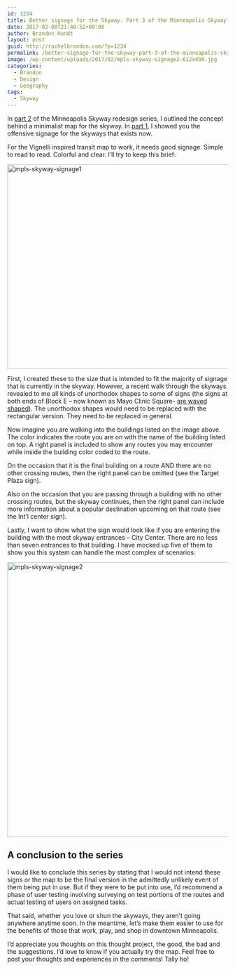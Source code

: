 ```yaml
---
id: 1234
title: Better signage for the Skyway. Part 3 of the Minneapolis Skyway redesign.
date: 2017-02-08T21:40:52+00:00
author: Brandon Hundt
layout: post
guid: http://rachelbrandon.com/?p=1234
permalink: /better-signage-for-the-skyway-part-3-of-the-minneapolis-skyway-redesign/
image: /wp-content/uploads/2017/02/mpls-skyway-signage2-612x400.jpg
categories:
  - Brandon
  - Design
  - Geography
tags:
  - Skyway
---
```

In [part 2](/make-the-skyway-map-great-for-the-first-time-part-2-of-the-minneapolis-skyway-redesign-project) of the Minneapolis Skyway redesign series, I outlined the concept behind a minimalist map for the skyway. In [part 1](/the-lovehate-relationship-of-minneapolis-to-its-skyway-part-1-of-the-minneapolis-skyway-redesign), I showed you the offensive signage for the skyways that exists now.<!--more-->

For the Vignelli inspired transit map to work, it needs good signage. Simple to read to read. Colorful and clear. I’ll try to keep this brief:

<img class="aligncenter size-full wp-image-1225" src="http://rachelbrandon.com/wp-content/uploads/2017/02/mpls-skyway-signage1.jpg" alt="mpls-skyway-signage1" width="612" height="466" srcset="https://rachelbrandon.com/wp-content/uploads/2017/02/mpls-skyway-signage1.jpg 612w, https://rachelbrandon.com/wp-content/uploads/2017/02/mpls-skyway-signage1-300x228.jpg 300w" sizes="(max-width: 612px) 100vw, 612px" /> 

First, I created these to the size that is intended to fit the majority of signage that is currently in the skyway. However, a recent walk through the skyways revealed to me all kinds of unorthodox shapes to some of signs (the signs at both ends of Block E &#8211; now known as Mayo Clinic Square- [are waved shaped](http://rachelbrandon.com/wp-content/uploads/2017/02/20170216_143218.jpg)). The unorthodox shapes would need to be replaced with the rectangular version. They need to be replaced in general.

Now imagine you are walking into the buildings listed on the image above. The color indicates the route you are on with the name of the building listed on top. A right panel is included to show any routes you may encounter while inside the building color coded to the route.

On the occasion that it is the final building on a route AND there are no other crossing routes, then the right panel can be omitted (see the Target Plaza sign).

Also on the occasion that you are passing through a building with no other crossing routes, but the skyway continues, then the right panel can include more information about a popular destination upcoming on that route (see the Int’l center sign).

Lastly, I want to show what the sign would look like if you are entering the building with the most skyway entrances &#8211; City Center. There are no less than seven entrances to that building. I have mocked up five of them to show you this system can handle the most complex of scenarios:

<img class="aligncenter size-full wp-image-1226" src="http://rachelbrandon.com/wp-content/uploads/2017/02/mpls-skyway-signage2.jpg" alt="mpls-skyway-signage2" width="612" height="626" srcset="https://rachelbrandon.com/wp-content/uploads/2017/02/mpls-skyway-signage2.jpg 612w, https://rachelbrandon.com/wp-content/uploads/2017/02/mpls-skyway-signage2-293x300.jpg 293w" sizes="(max-width: 612px) 100vw, 612px" /> 

## A conclusion to the series

I would like to conclude this series by stating that I would not intend these signs or the map to be the final version in the admittedly unlikely event of them being put in use. But if they were to be put into use, I&#8217;d recommend a phase of user testing involving surveying on test portions of the routes and actual testing of users on assigned tasks.

That said, whether you love or shun the skyways, they aren’t going anywhere anytime soon. In the meantime, let’s make them easier to use for the benefits of those that work, play, and shop in downtown Minneapolis.

I’d appreciate you thoughts on this thought project, the good, the bad and the suggestions. I&#8217;d love to know if you actually try the map. Feel free to post your thoughts and experiences in the comments! Tally ho!